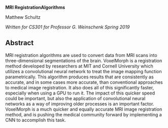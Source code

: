 **MRI RegistrationAlgorithms**

Matthew Schultz

*Written for CS301 for Professor G. Weinschenk Spring 2019*

## Abstract
MRI registration algorithms are used to convert data from MRI scans into three-dimensional
segmentations of the brain. VoxelMorph is a registration method developed by researchers at
MIT and Cornell University which utilizes a convolutional neural network to treat the image
mapping function parametrically. This algorithm produces results that are consistently as
accurate, and in some cases more accurate, than conventional approaches to medical image
registration. It also does all of this significantly faster, especially when using a GPU to run it.
The impact of this quicker speed could be important, but also the application of convolutional
neural networks as a way of improving older processes is an important factor. VoxelMorph is a
much quicker and equally accurate MRI image registration method, and is pushing the medical
community forward by implementing a CNN to accomplish this task.
